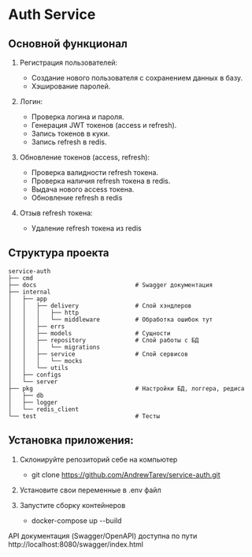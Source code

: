 # Auth Service

## Основной функционал

1. Регистрация пользователей:
   - Создание нового пользователя с сохранением данных в базу.
   - Хэширование паролей.

2. Логин:
   - Проверка логина и пароля.
   - Генерация JWT токенов (access и refresh).
   - Запись токенов в куки.
   - Запись refresh в redis.

3. Обновление токенов (access, refresh):
   - Проверка валидности refresh токена.
   - Проверка наличия refresh токена в redis.
   - Выдача нового access токена.
   - Обновление refresh в redis

4. Отзыв refresh токена:
   - Удаление refresh токена из redis

## Структура проекта

```
service-auth
├── cmd
├── docs                            # Swagger документация
├── internal
│   ├── app
│   │   ├── delivery                # Слой хэндлеров
│   │   │   ├── http
│   │   │   └── middleware          # Обработка ошибок тут
│   │   ├── errs
│   │   ├── models                  # Сущности
│   │   ├── repository              # Слой работы с БД
│   │   │   └── migrations
│   │   ├── service                 # Слой сервисов
│   │   │   └── mocks
│   │   └── utils             
│   ├── configs
│   └── server
├── pkg                             # Настройки БД, логгера, редиса
│   ├── db
│   ├── logger
│   └── redis_client
└── test                            # Тесты
```

## Установка приложения:

1. Склонируйте репозиторий себе на компьютер
   - git clone https://github.com/AndrewTarev/service-auth.git

2. Установите свои переменные в .env файл

3. Запустите сборку контейнеров
   - docker-compose up --build

API документация (Swagger/OpenAPI) доступна по пути http://localhost:8080/swagger/index.html